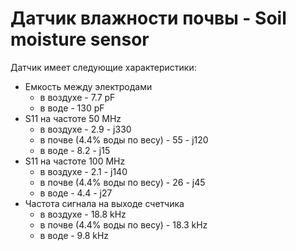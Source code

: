 # Датчик влажности почвы - Soil moisture sensor

Датчик имеет следующие характеристики:
  * Емкость между электродами
    * в воздухе - 7.7 pF
    * в воде - 130 pF
  * S11 на частоте 50 MHz
    * в воздухе - 2.9 - j330
    * в почве (4.4% воды по весу) - 55 - j120
    * в воде - 8.2 - j15
  * S11 на частоте 100 MHz
    * в воздухе - 2.1 - j140
    * в почве (4.4% воды по весу) - 26 - j45
    * в воде - 4.4 - j27
  * Частота сигнала на выходе счетчика
    * в воздухе - 18.8 kHz
    * в почве (4.4% воды по весу) - 18.3 kHz
    * в воде - 9.8 kHz
